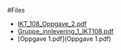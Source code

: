 #Files
* [IKT_108_Oppgave_2.pdf](IKT_108_Oppgave_2.pdf)
* [Gruppe_innlevering_1_IKT108.pdf](Gruppe_innlevering_1_IKT108.pdf)
* [Oppgave 1.pdf](Oppgave 1.pdf)
